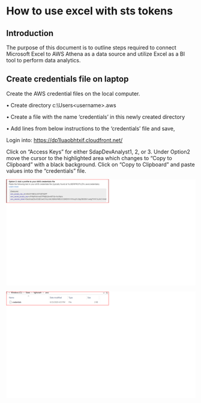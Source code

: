 # How to use excel with sts tokens
## Introduction

The purpose of this document is to outline steps required to connect Microsoft Excel to AWS Athena as a data source and utilize Excel as a BI tool to perform data analytics. 

## Create credentials file on laptop
Create the AWS credential files on the local computer.

•	Create directory c:\Users\<username>\.aws

•	Create a file with the name ‘credentials’ in this newly created directory

•	Add lines from below instructions to the ‘credentials’ file and save,

Login into: https://dp1luaobhtxif.cloudfront.net/

Click on “Access Keys” for either SdapDevAnalyst1, 2, or 3.
Under Option2 move the cursor to the highlighted area which changes to “Copy to Clipboard” with a black background. 
Click on “Copy to Clipboard” and paste values into the “credentials” file.

![option2](https://github.com/kghorash/amazon-cognito-cdk-example-for-getting-aws-credentials/blob/dev/docs/images/option2.png)

![option1](https://github.com/kghorash/amazon-cognito-cdk-example-for-getting-aws-credentials/blob/dev/docs/images/copy-to-clipboard.png)
